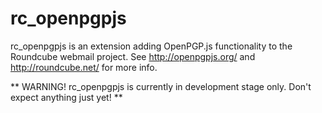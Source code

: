 # rc_openpgpjs

rc_openpgpjs is an extension adding OpenPGP.js functionality to the Roundcube
webmail project. See http://openpgpjs.org/ and http://roundcube.net/ for more
info.

** WARNING! rc_openpgpjs is currently in development stage only. Don't expect
anything just yet! **
